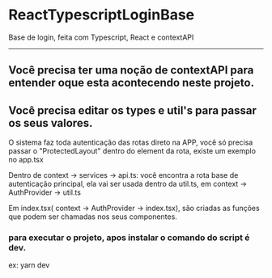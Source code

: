 # ReactTypescriptLoginBase
Base de login, feita com Typescript, React e contextAPI

----------------------------------------------------------------------------------------------------------

## Você precisa ter uma noção de contextAPI para entender oque esta acontecendo neste projeto.

## Você precisa editar os types e util's para passar os seus valores.

O sistema faz toda autenticação das rotas direto na APP, você só precisa passar o  "ProtectedLayout" dentro do element da rota, existe um exemplo no app.tsx

Dentro de context -> services -> api.ts: você encontra a rota base de autenticação principal, ela vai ser usada dentro da util.ts, em context -> AuthProvider -> util.ts

Em index.tsx( context -> AuthProvider -> index.tsx), são criadas as funções que podem ser chamadas nos seus componentes.
  
### para executar o projeto, apos instalar o comando do script é dev.

ex: yarn dev
